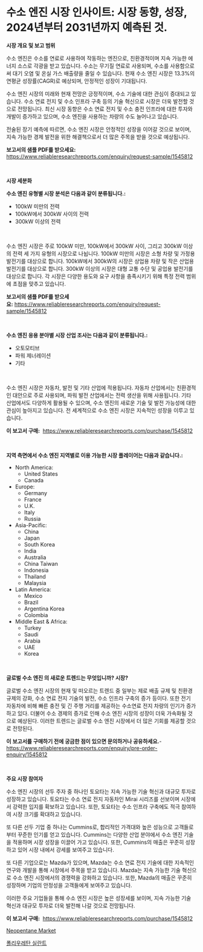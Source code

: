 <p><h1>수소 엔진 시장 인사이트: 시장 동향, 성장, 2024년부터 2031년까지 예측된 것.</h1></p><p><strong>시장 개요 및 보고 범위</strong></p>
<p><p>수소 엔진은 수소를 연료로 사용하여 작동하는 엔진으로, 친환경적이며 지속 가능한 에너지 소스로 각광을 받고 있습니다. 수소는 무기질 연료로 사용되며, 수소를 사용함으로써 대기 오염 및 온실 가스 배출량을 줄일 수 있습니다. 현재 수소 엔진 시장은 13.3%의 연평균 성장률(CAGR)로 예상되며, 안정적인 성장이 기대됩니다.</p><p>수소 엔진 시장의 미래와 현재 전망은 긍정적이며, 수소 기술에 대한 관심이 증대되고 있습니다. 수소 연료 전지 및 수소 인프라 구축 등의 기술 혁신으로 시장은 더욱 발전할 것으로 전망됩니다. 최신 시장 동향은 수소 연료 전지 및 수소 충전 인프라에 대한 투자와 개발이 증가하고 있으며, 수소 엔진을 사용하는 차량의 수도 늘어나고 있습니다.</p><p>전술된 장기 예측에 따르면, 수소 엔진 시장은 안정적인 성장을 이어갈 것으로 보이며, 지속 가능한 경제 발전을 위한 해결책으로서 더 많은 주목을 받을 것으로 예상됩니다.</p></p>
<p><strong>보고서의 샘플 PDF를 받으세요:</strong> <a href="https://www.reliableresearchreports.com/enquiry/request-sample/1545812">https://www.reliableresearchreports.com/enquiry/request-sample/1545812</a></p>
<p>&nbsp;</p>
<p><strong>시장 세분화</strong></p>
<p><strong>수소 엔진 유형별 시장 분석은 다음과 같이 분류됩니다.:</strong></p>
<p><ul><li>100kW 미만의 전력</li><li>100kW에서 300kW 사이의 전력</li><li>300kW 이상의 전력</li></ul></p>
<p>&nbsp;</p>
<p><p>수소 엔진 시장은 주로 100kW 미만, 100kW에서 300kW 사이, 그리고 300kW 이상의 전력 세 가지 유형의 시장으로 나뉩니다. 100kW 미만의 시장은 소형 차량 및 가정용 발전기를 대상으로 합니다. 100kW에서 300kW의 시장은 상업용 차량 및 작은 산업용 발전기를 대상으로 합니다. 300kW 이상의 시장은 대형 교통 수단 및 공업용 발전기를 대상으로 합니다. 각 시장은 다양한 용도와 요구 사항을 충족시키기 위해 특정 전력 범위에 초점을 맞추고 있습니다.</p></p>
<p><strong>보고서의 샘플 PDF를 받으세요:</strong>&nbsp;<a href="https://www.reliableresearchreports.com/enquiry/request-sample/1545812">https://www.reliableresearchreports.com/enquiry/request-sample/1545812</a></p>
<p>&nbsp;</p>
<p><strong> 수소 엔진 응용 분야별 시장 산업 조사는 다음과 같이 분류됩니다.:</strong></p>
<p><ul><li>오토모티브</li><li>파워 제너레이션</li><li>기타</li></ul></p>
<p>&nbsp;</p>
<p><p>수소 엔진 시장은 자동차, 발전 및 기타 산업에 적용됩니다. 자동차 산업에서는 친환경적인 대안으로 주로 사용되며, 파워 발전 산업에서는 전력 생산을 위해 사용됩니다. 기타 산업에서도 다양하게 활용될 수 있으며, 수소 엔진의 새로운 기술 및 발전 가능성에 대한 관심이 높아지고 있습니다. 전 세계적으로 수소 엔진 시장은 지속적인 성장을 이루고 있습니다.</p></p>
<p><strong>이 보고서 구매:</strong>&nbsp; <a href="https://www.reliableresearchreports.com/purchase/1545812">https://www.reliableresearchreports.com/purchase/1545812</a></p>
<p>&nbsp;</p>
<p><strong>지역 측면에서 수소 엔진 지역별로 이용 가능한 시장 플레이어는 다음과 같습니다.:</strong></p>
<p><ul>
    <li>
        North America:
        <ul>
            <li>United States</li>
            <li>Canada</li>
        </ul>
    </li>
    <li>
        Europe:
        <ul>
            <li>Germany</li>
            <li>France</li>
            <li>U.K.</li>
            <li>Italy</li>
            <li>Russia</li>
        </ul>
    </li>
    <li>
        Asia-Pacific:
        <ul>
            <li>China</li>
            <li>Japan</li>
            <li>South Korea</li>
            <li>India</li>
            <li>Australia</li>
            <li>China Taiwan</li>
            <li>Indonesia</li>
            <li>Thailand</li>
            <li>Malaysia</li>
        </ul>
    </li>
    <li>
        Latin America:
        <ul>
            <li>Mexico</li>
            <li>Brazil</li>
            <li>Argentina Korea</li>
            <li>Colombia</li>
        </ul>
    </li>
    <li>
        Middle East & Africa:
        <ul>
            <li>Turkey</li>
            <li>Saudi</li>
            <li>Arabia</li>
            <li>UAE</li>
            <li>Korea</li>
        </ul>
    </li>
    </ul></p>
<p>&nbsp;</p>
<p><strong>글로벌 수소 엔진 의 새로운 트렌드는 무엇입니까? 시장?</strong></p>
<p><p>글로벌 수소 엔진 시장의 현재 및 떠오르는 트렌드 중 일부는 제로 배출 규제 및 친환경 규제의 강화, 수소 연료 전지 기술의 발전, 수소 인프라 구축의 증가 등이다. 또한 전기 자동차에 비해 빠른 충전 및 긴 주행 거리를 제공하는 수소연료 전지 차량의 인기가 증가하고 있다. 더불어 수소 경제의 증가로 인해 수소 엔진 시장의 성장이 더욱 가속화될 것으로 예상된다. 이러한 트렌드는 글로벌 수소 엔진 시장에서 더 많은 기회를 제공할 것으로 전망된다.</p></p>
<p><strong>이 보고서를 구매하기 전에 궁금한 점이 있으면 문의하거나 공유하세요.</strong>- <a href="https://www.reliableresearchreports.com/enquiry/pre-order-enquiry/1545812">https://www.reliableresearchreports.com/enquiry/pre-order-enquiry/1545812</a></p>
<p>&nbsp;</p>
<p><strong>주요 시장 참여자</strong></p>
<p><p>수소 엔진 시장의 선두 주자 중 하나인 토요타는 지속 가능한 기술 혁신과 대규모 투자로 성장하고 있습니다. 토요타는 수소 연료 전지 자동차인 Mirai 시리즈를 선보이며 시장에서 강력한 입지를 확보하고 있습니다. 또한, 토요타는 수소 인프라 구축에도 적극 참여하여 시장 크기를 확대하고 있습니다.</p><p>또 다른 선두 기업 중 하나는 Cummins로, 합리적인 가격대와 높은 성능으로 고객들로부터 꾸준한 인기를 얻고 있습니다. Cummins는 다양한 산업 분야에서 수소 엔진 기술을 적용하며 시장 성장을 이끌어 가고 있습니다. 또한, Cummins의 매출은 꾸준히 성장하고 있어 시장 내에서 강세를 보여주고 있습니다.</p><p>또 다른 기업으로는 Mazda가 있으며, Mazda는 수소 연료 전지 기술에 대한 지속적인 연구와 개발을 통해 시장에서 주목을 받고 있습니다. Mazda는 지속 가능한 기술 혁신으로 수소 엔진 시장에서의 경쟁력을 강화하고 있습니다. 또한, Mazda의 매출은 꾸준히 성장하며 기업의 안정성을 고객들에게 보여주고 있습니다.</p><p>이러한 주요 기업들을 통해 수소 엔진 시장은 높은 성장세를 보이며, 지속 가능한 기술 혁신과 대규모 투자로 더욱 발전해 나갈 것으로 전망됩니다.</p></p>
<p><strong>이 보고서 구매:</strong>&nbsp;&nbsp;<a href="https://www.reliableresearchreports.com/purchase/1545812">https://www.reliableresearchreports.com/purchase/1545812</a></p>
<p><p><a href="https://nifty-kite-d51.notion.site/Neopentane-Market-Size-and-Examines-its-Market-Scope-with-a-Primary-Focus-on-Growth-Opportunities--a70eda8a2247406b9b26896949d8dae4">Neopentane Market</a></p><p><a href="https://medium.com/@leatharoan20231/%ED%8F%B4%EB%A6%AC%EC%9A%B0%EB%A0%88%ED%83%84-%EC%8B%A4%EB%9E%80%ED%8A%B8-%EC%8B%9C%EC%9E%A5-%EA%B7%9C%EB%AA%A8-%EB%B0%8F-%EC%8B%9C%EC%9E%A5-%EB%8F%99%ED%96%A5-%EC%82%B0%EC%97%85-%EA%B0%9C%EC%9A%94-%EC%A0%84%EC%B2%B4-2024%EB%85%84%EB%B6%80%ED%84%B0-2031%EB%85%84%EA%B9%8C%EC%A7%80-74dd60544654">폴리우레탄 실란트</a></p></p>
